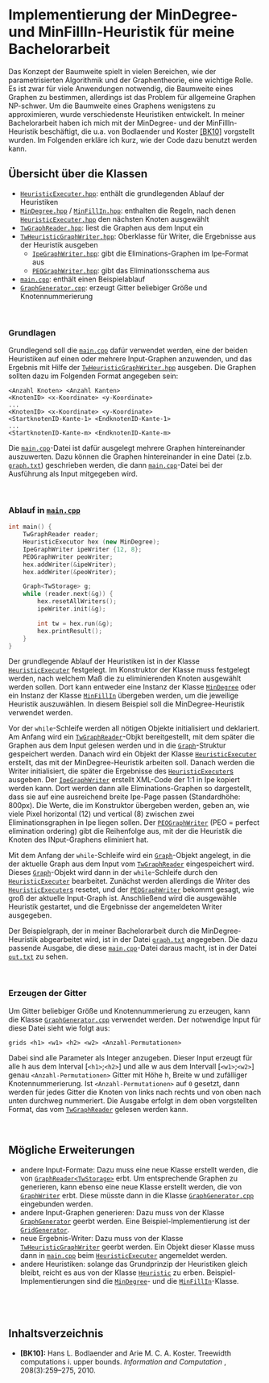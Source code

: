 # Implementierung der MinDegree- und MinFillIn-Heuristik für meine Bachelorarbeit
Das Konzept der Baumweite spielt in vielen Bereichen, wie der parametrisierten Algorithmik und der Graphentheorie, eine wichtige Rolle. Es ist zwar für viele Anwendungen notwendig, die Baumweite eines Graphen zu bestimmen, allerdings ist das Problem für allgemeine Graphen NP-schwer. Um die Baumweite eines Graphens wenigstens zu approximieren, wurde verschiedenste Heuristiken entwickelt. In meiner Bachelorarbeit haben ich mich mit der MinDegree- und der MinFillIn-Heuristik beschäftigt, die u.a. von Bodlaender und Koster [\[BK10\]](#inhaltsverzeichnis) vorgstellt wurden. Im Folgenden erkläre ich kurz, wie der Code dazu benutzt werden kann.

## Übersicht über die Klassen
- [`HeuristicExecuter.hpp`](https://github.com/Wombyte/thesis_tw_heuristics/blob/main/HeuristicExecuter.hpp): enthält die grundlegenden Ablauf der Heuristiken
- [`MinDegree.hpp`](https://github.com/Wombyte/thesis_tw_heuristics/blob/main/MinDegree.hpp) / [`MinFillIn.hpp`](https://github.com/Wombyte/thesis_tw_heuristics/blob/main/MinFillIn.hpp): enthalten die Regeln, nach denen [`HeuristicExecuter.hpp`](https://github.com/Wombyte/thesis_tw_heuristics/blob/main/HeuristicExecuter.hpp) den nächsten Knoten ausgewählt
- [`TwGraphReader.hpp`](https://github.com/Wombyte/thesis_tw_heuristics/blob/main/TwGraphReader.hpp): liest die Graphen aus dem Input ein
- [`TwHeuristicGraphWriter.hpp`](https://github.com/Wombyte/thesis_tw_heuristics/blob/main/TwHeuristicGraphWriter.hpp): Oberklasse für Writer, die Ergebnisse aus der Heuristik ausgeben
  - [`IpeGraphWriter.hpp`](https://github.com/Wombyte/thesis_tw_heuristics/blob/main/IpeGraphWriter.hpp): gibt die Eliminations-Graphen im Ipe-Format aus
  - [`PEOGraphWriter.hpp`](https://github.com/Wombyte/thesis_tw_heuristics/blob/main/IpeGraphWriter.hpp): gibt das Eliminationsschema aus
- [`main.cpp`](https://github.com/Wombyte/thesis_tw_heuristics/blob/main/main.cpp): enthält einen Beispielablauf
- [`GraphGenerator.cpp`](https://github.com/Wombyte/thesis_tw_heuristics/blob/main/GraphGenerator.cpp): erzeugt Gitter beliebiger Größe und Knotennummerierung

&nbsp;
### Grundlagen
Grundlegend soll die [`main.cpp`](https://github.com/Wombyte/thesis_tw_heuristics/blob/main/main.cpp) dafür verwendet werden, eine der beiden Heuristiken auf einen oder mehrere Input-Graphen anzuwenden, und das Ergebnis mit Hilfe der [`TwHeuristicGraphWriter.hpp`](https://github.com/Wombyte/thesis_tw_heuristics/blob/main/TwHeuristicGraphWriter.hpp) ausgeben. Die Graphen sollten dazu im Folgenden Format angegeben sein: 
```
<Anzahl Knoten> <Anzahl Kanten>
<KnotenID> <x-Koordinate> <y-Koordinate>
...
<KnotenID> <x-Koordinate> <y-Koordinate>
<StartknotenID-Kante-1> <EndknotenID-Kante-1>
...
<StartknotenID-Kante-m> <EndknotenID-Kante-m>
```
Die [`main.cpp`](https://github.com/Wombyte/thesis_tw_heuristics/blob/main/main.cpp)-Datei ist dafür ausgelegt mehrere Graphen hintereinander auszuwerten. Dazu können die Graphen hintereinander in eine Datei (z.b. [`graph.txt`](https://github.com/Wombyte/thesis_tw_heuristics/blob/main/graph.txt)) geschrieben werden, die dann [`main.cpp`](https://github.com/Wombyte/thesis_tw_heuristics/blob/main/main.cpp)-Datei bei der Ausführung als Input mitgegeben wird. 

&nbsp;
### Ablauf in [`main.cpp`](https://github.com/Wombyte/thesis_tw_heuristics/blob/main/main.cpp)
```cpp
int main() {
    TwGraphReader reader;
    HeuristicExecutor hex (new MinDegree);
    IpeGraphWriter ipeWriter {12, 8};
    PEOGraphWriter peoWriter;
    hex.addWriter(&ipeWriter);
    hex.addWriter(&peoWriter);

    Graph<TwStorage> g;
    while (reader.next(&g)) {
        hex.resetAllWriters();
        ipeWriter.init(&g);

        int tw = hex.run(&g);
        hex.printResult();
    }
}
```
Der grundlegende Ablauf der Heuristiken ist in der Klasse [`HeuristicExecuter`](https://github.com/Wombyte/thesis_tw_heuristics/blob/main/HeuristicExecuter.hpp) festgelegt. Im Konstruktor der Klasse muss festgelegt werden, nach welchem Maß die zu eliminierenden Knoten ausgewählt werden sollen. Dort kann entweder eine Instanz der Klasse [`MinDegree`](https://github.com/Wombyte/thesis_tw_heuristics/blob/main/MinDegree.hpp) oder ein Instanz der Klasse [`MinFillIn`](https://github.com/Wombyte/thesis_tw_heuristics/blob/main/MinFillIn.hpp) übergeben werden, um die jeweilige Heuristik auszuwählen. In diesem Beispiel soll die MinDegree-Heuristik verwendet werden. 

Vor der `while`-Schleife werden all nötigen Objekte initialisiert und deklariert. Am Anfang wird ein [`TwGraphReader`](https://github.com/Wombyte/thesis_tw_heuristics/blob/main/TwGraphReader.hpp)-Objkt bereitgestellt, mit dem später die Graphen aus dem Input gelesen werden und in die [`Graph`](https://github.com/Wombyte/thesis_tw_heuristics/blob/main/Graph.hpp)-Struktur gespeichert werden. Danach wird ein Objekt der Klasse [`HeuristicExecuter`](https://github.com/Wombyte/thesis_tw_heuristics/blob/main/HeuristicExecuter.hpp) erstellt, das mit der MinDegree-Heuristik arbeiten soll. Danach werden die Writer initialisiert, die später die Ergebnisse des [`HeuristicExecuter`s](https://github.com/Wombyte/thesis_tw_heuristics/blob/main/HeuristicExecuter.hpp) ausgeben. Der [`IpeGraphWriter`](https://github.com/Wombyte/thesis_tw_heuristics/blob/main/IpeGraphWriter.hpp) erstellt XML-Code der 1:1 in Ipe kopiert werden kann. Dort werden dann alle Eliminations-Graphen so dargestellt, dass sie auf eine ausreichend breite Ipe-Page passen (Standardhöhe: 800px). Die Werte, die im Konstruktor übergeben werden, geben an, wie viele Pixel horizontal (12) und vertical (8) zwischen zwei Eliminationsgraphen in Ipe liegen sollen. Der [`PEOGraphWriter`](https://github.com/Wombyte/thesis_tw_heuristics/blob/main/IpeGraphWriter.hpp) (PEO = perfect elimination ordering) gibt die Reihenfolge aus, mit der die Heuristik die Knoten des INput-Graphens eliminiert hat.

Mit dem Anfang der `while`-Schleife wird ein [`Graph`](https://github.com/Wombyte/thesis_tw_heuristics/blob/main/Graph.hpp)-Objekt angelegt, in die der aktuelle Graph aus dem Input vom [`TwGraphReader`](https://github.com/Wombyte/thesis_tw_heuristics/blob/main/TwGraphReader.hpp) eingespeichert wird. Dieses [`Graph`](https://github.com/Wombyte/thesis_tw_heuristics/blob/main/Graph.hpp)-Objekt wird dann in der `while`-Schleife durch den [`HeuristicExecuter`](https://github.com/Wombyte/thesis_tw_heuristics/blob/main/HeuristicExecuter.hpp) bearbeitet. Zunächst werden allerdings die Writer des [`HeuristicExecuter`s](https://github.com/Wombyte/thesis_tw_heuristics/blob/main/HeuristicExecuter.hpp) resetet, und der [`PEOGraphWriter`](https://github.com/Wombyte/thesis_tw_heuristics/blob/main/IpeGraphWriter.hpp) bekommt gesagt, wie groß der aktuelle Input-Graph ist. Anschließend wird die ausgewähle Heuristik gestartet, und die Ergebnisse der angemeldeten Writer ausgegeben.

Der Beispielgraph, der in meiner Bachelorarbeit durch die MinDegree-Heuristik abgearbeitet wird, ist in der Datei [`graph.txt`](https://github.com/Wombyte/thesis_tw_heuristics/blob/main/graph.txt) angegeben. Die dazu passende Ausgabe, die diese [`main.cpp`](https://github.com/Wombyte/thesis_tw_heuristics/blob/main/main.cpp)-Datei daraus macht, ist in der Datei [`out.txt`](https://github.com/Wombyte/thesis_tw_heuristics/blob/main/out.txt) zu sehen.

&nbsp;
### Erzeugen der Gitter 
Um Gitter beliebiger Größe und Knotennummerierung zu erzeugen, kann die Klasse [`GraphGenerator.cpp`](https://github.com/Wombyte/thesis_tw_heuristics/blob/main/GraphGenerator.cpp) verwendet werden. Der notwendige Input für diese Datei sieht wie folgt aus:
```
grids <h1> <w1> <h2> <w2> <Anzahl-Permutationen>
```
Dabei sind alle Parameter als Integer anzugeben. Dieser Input erzeugt für alle h aus dem Interval \[`<h1>`;`<h2>`\] und alle w aus dem Intervall \[`<w1>`;`<w2>`\] genau `<Anzahl-Permutationen>` Gitter mit Höhe h, Breite w und zufälliger Knotennummerierung. Ist `<Anzahl-Permutationen>` auf `0` gesetzt, dann werden für jedes Gitter die Knoten von links nach rechts und von oben nach unten durchweg nummeriert. Die Ausgabe erfolgt in dem oben vorgstellten Format, das vom [`TwGraphReader`](https://github.com/Wombyte/thesis_tw_heuristics/blob/main/TwGraphReader.hpp) gelesen werden kann.

&nbsp;&nbsp;
## Mögliche Erweiterungen
- andere Input-Formate: Dazu muss eine neue Klasse erstellt werden, die von [`GraphReader<TwStorage>`](https://github.com/Wombyte/thesis_tw_heuristics/blob/main/GraphReader.hpp) erbt. Um entsprechende Graphen zu generieren, kann ebenso eine neue Klasse erstellt werden, die von [`GraphWriter`](https://github.com/Wombyte/thesis_tw_heuristics/blob/main/GraphWriter.hpp) erbt. Diese müsste dann in die Klasse [`GraphGenerator.cpp`](https://github.com/Wombyte/thesis_tw_heuristics/blob/main/GraphGenerator.cpp) eingebunden werden.
- andere Input-Graphen generieren: Dazu muss von der Klasse [`GraphGenerator`](https://github.com/Wombyte/thesis_tw_heuristics/blob/main/GraphGenerator.cpp) geerbt werden. Eine Beispiel-Implementierung ist der [`GridGenerator`](https://github.com/Wombyte/thesis_tw_heuristics/blob/main/GraphGenerator.cpp).
- neue Ergebnis-Writer: Dazu muss von der Klasse [`TwHeuristicGraphWriter`](https://github.com/Wombyte/thesis_tw_heuristics/blob/main/TwHeuristicGraphWriter.hpp) geerbt werden. Ein Objekt dieser Klasse muss dann in [`main.cpp`](https://github.com/Wombyte/thesis_tw_heuristics/blob/main/main.cpp) beim [`HeuristicExecuter`](https://github.com/Wombyte/thesis_tw_heuristics/blob/main/HeuristicExecuter.hpp) angemeldet werden.
- andere Heuristiken: solange das Grundprinzip der Heuristiken gleich bleibt, reicht es aus von der Klasse [`Heuristic`](https://github.com/Wombyte/thesis_tw_heuristics/blob/main/TwHeuristic.hpp) zu erben. Beispiel-Implementierungen sind die [`MinDegree`](https://github.com/Wombyte/thesis_tw_heuristics/blob/main/MinDegree.hpp)- und die [`MinFillIn`](https://github.com/Wombyte/thesis_tw_heuristics/blob/main/MinFillIn.hpp)-Klasse.

&nbsp;&nbsp;
---
## Inhaltsverzeichnis
- __\[BK10\]:__ Hans L. Bodlaender and Arie M. C. A. Koster. Treewidth computations i. upper bounds. _Information and Computation_ , 208(3):259–275, 2010.

